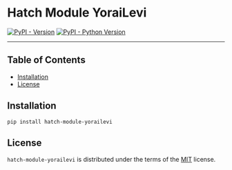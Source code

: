 # Hatch Module YoraiLevi

[![PyPI - Version](https://img.shields.io/pypi/v/hatch-module-yorailevi.svg)](https://pypi.org/project/hatch-module-yorailevi)
[![PyPI - Python Version](https://img.shields.io/pypi/pyversions/hatch-module-yorailevi.svg)](https://pypi.org/project/hatch-module-yorailevi)

-----

## Table of Contents

- [Installation](#installation)
- [License](#license)

## Installation

```console
pip install hatch-module-yorailevi
```

## License

`hatch-module-yorailevi` is distributed under the terms of the [MIT](https://spdx.org/licenses/MIT.html) license.
